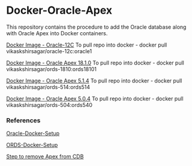 # Docker-Oracle-Apex

This repository contains the procedure to add the Oracle database along with Oracle Apex into Docker containers. 

[Docker Image - Oracle-12C](https://hub.docker.com/r/vikaskshirsagar/oracle-12c/ "Oracle-12c Docker Image")
To pull repo into docker - docker pull vikaskshirsagar/oracle-12c:oracle1

[Docker Image - Oracle Apex 18.1.0](https://hub.docker.com/r/vikaskshirsagar/ords-1810/ "Oracle Apex-18.1.0 Docker Image")
To pull repo into docker - docker pull vikaskshirsagar/ords-1810:ords18101

[Docker Image - Oracle Apex 5.1.4](https://hub.docker.com/r/vikaskshirsagar/ords-514/ "Oracle Apex-5.1.4 Docker Image")
To pull repo into docker - docker pull vikaskshirsagar/ords-514:ords514

[Docker Image - Oracle Apex 5.0.4](https://hub.docker.com/r/vikaskshirsagar/ords-504/ "Oracle Apex-5.0.4 Docker Image")
To pull repo into docker - docker pull vikaskshirsagar/ords-504:ords540

### References

[Oracle-Docker-Setup](https://github.com/martindsouza/docker-oracle-setup "Oracle-Docker-Setup guide")

[ORDS-Docker-Setup](https://github.com/martindsouza/docker-ords "ORDS-Docker-Setup guide")

[Step to remove Apex from CDB](https://blogs.oracle.com/upgrade/why-you-should-remove-apex-from-the-cdbroot "Remove Apex from CDB")

